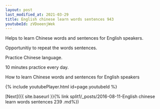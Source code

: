 ```yaml
---
layout: post
last_modified_at: 2021-03-29
title: English chinese learn words sentences 943 
youtubeId: zVDoeenjWek
---
```

 
 
Helps to learn Chinese words and sentences for English speakers.

Opportunitiy to repeat the words sentences. 

Practice Chinese language. 
 
10 minutes practice every day. 
 
How to learn Chinese words and sentences for English speakers 
 
{% include youtubePlayer.html id=page.youtubeId %}
 
 
[Next]({{ site.baseurl }}{% link  split1/_posts/2016-08-11-English chinese learn words sentences 239 .md%})
 
